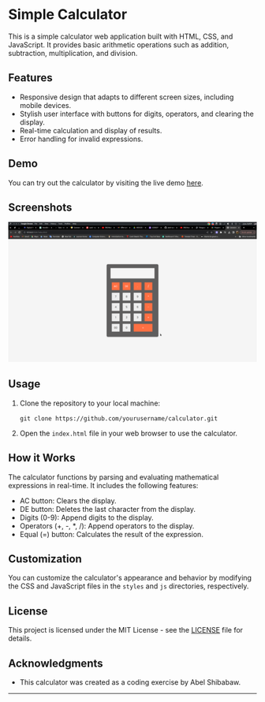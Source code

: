 # Simple Calculator

This is a simple calculator web application built with HTML, CSS, and JavaScript. It provides basic arithmetic operations such as addition, subtraction, multiplication, and division.

## Features

- Responsive design that adapts to different screen sizes, including mobile devices.
- Stylish user interface with buttons for digits, operators, and clearing the display.
- Real-time calculation and display of results.
- Error handling for invalid expressions.

## Demo

You can try out the calculator by visiting the live demo [here](#).

## Screenshots

![Calculator Screenshot](screenshotpng.png)

## Usage

1. Clone the repository to your local machine:

   ```
   git clone https://github.com/yourusername/calculator.git
   ```

2. Open the `index.html` file in your web browser to use the calculator.

## How it Works

The calculator functions by parsing and evaluating mathematical expressions in real-time. It includes the following features:

- AC button: Clears the display.
- DE button: Deletes the last character from the display.
- Digits (0-9): Append digits to the display.
- Operators (+, -, \*, /): Append operators to the display.
- Equal (=) button: Calculates the result of the expression.

## Customization

You can customize the calculator's appearance and behavior by modifying the CSS and JavaScript files in the `styles` and `js` directories, respectively.

## License

This project is licensed under the MIT License - see the [LICENSE](LICENSE) file for details.

## Acknowledgments

- This calculator was created as a coding exercise by Abel Shibabaw.

---